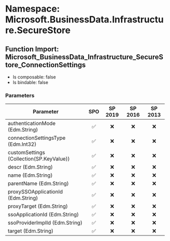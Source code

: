 # Namespace: Microsoft.BusinessData.Infrastructure.SecureStore

## Function Import: Microsoft_BusinessData_Infrastructure_SecureStore_ConnectionSettings

- Is composable: false
- Is bindable: false

### Parameters

Parameter | SPO | SP 2019 | SP 2016 | SP 2013
----------|:---:|:-------:|:-------:|:-------:
authenticationMode (Edm.String) | ✅ | ❌ | ❌ | ❌
connectionSettingsType (Edm.Int32) | ✅ | ❌ | ❌ | ❌
customSettings (Collection(SP.KeyValue)) | ✅ | ❌ | ❌ | ❌
descr (Edm.String) | ✅ | ❌ | ❌ | ❌
name (Edm.String) | ✅ | ❌ | ❌ | ❌
parentName (Edm.String) | ✅ | ❌ | ❌ | ❌
proxySSOApplicationId (Edm.String) | ✅ | ❌ | ❌ | ❌
proxyTarget (Edm.String) | ✅ | ❌ | ❌ | ❌
ssoApplicationId (Edm.String) | ✅ | ❌ | ❌ | ❌
ssoProviderImplId (Edm.String) | ✅ | ❌ | ❌ | ❌
target (Edm.String) | ✅ | ❌ | ❌ | ❌